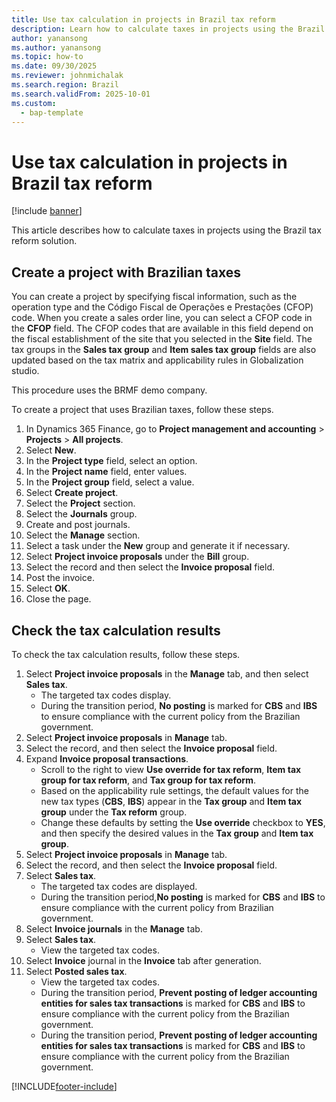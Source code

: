 ```yaml
---
title: Use tax calculation in projects in Brazil tax reform
description: Learn how to calculate taxes in projects using the Brazil tax reform solution
author: yanansong
ms.author: yanansong
ms.topic: how-to
ms.date: 09/30/2025
ms.reviewer: johnmichalak
ms.search.region: Brazil
ms.search.validFrom: 2025-10-01
ms.custom: 
  - bap-template
---
```


# Use tax calculation in projects in Brazil tax reform

[!include [banner](../../includes/banner.md)]

This article describes how to calculate taxes in projects using the Brazil tax reform solution.

## Create a project with Brazilian taxes

You can create a project by specifying fiscal information, such as the operation type and the Código Fiscal de Operações e Prestações (CFOP) code. When you create a sales order line, you can select a CFOP code in the **CFOP** field. The CFOP codes that are available in this field depend on the fiscal establishment of the site that you selected in the **Site** field. The tax groups in the **Sales tax group** and **Item sales tax group** fields are also updated based on the tax matrix and applicability rules in Globalization studio. 

This procedure uses the BRMF demo company.

To create a project that uses Brazilian taxes, follow these steps.

1. In Dynamics 365 Finance, go to **Project management and accounting** \> **Projects** \> **All projects**.
1. Select **New**.
1. In the **Project type** field, select an option.
1. In the **Project name** field, enter values.
1. In the **Project group** field, select a value.
1. Select **Create project**.
1. Select the **Project** section.
1. Select the **Journals** group.
1. Create and post journals.
1. Select the **Manage** section.
1. Select a task under the **New** group and generate it if necessary.
1. Select **Project invoice proposals** under the **Bill** group.
1. Select the record and then select the **Invoice proposal** field.
1. Post the invoice.
1. Select **OK**.
1. Close the page.

## Check the tax calculation results

To check the tax calculation results, follow these steps.

1. Select **Project invoice proposals** in the **Manage** tab, and then select **Sales tax**.
   - The targeted tax codes display. 
   - During the transition period, **No posting** is marked for **CBS** and **IBS** to ensure compliance with the current policy from the Brazilian government.
1. Select **Project invoice proposals** in **Manage** tab.
1. Select the record, and then select the **Invoice proposal** field.
1. Expand **Invoice proposal transactions**.
   - Scroll to the right to view **Use override for tax reform**, **Item tax group for tax reform**, and **Tax group for tax reform**.
   - Based on the applicability rule settings, the default values for the new tax types (**CBS**, **IBS**) appear in the **Tax group** and **Item tax group** under the **Tax reform** group.
   - Change these defaults by setting the **Use override** checkbox to **YES**, and then specify the desired values in the **Tax group** and **Item tax group**.
1. Select **Project invoice proposals** in **Manage** tab.
1. Select the record, and then select the **Invoice proposal** field.
1. Select **Sales tax**.
   - The targeted tax codes are displayed. 
   - During the transition period,**No posting** is marked for **CBS** and **IBS** to ensure compliance with the current policy from Brazilian government.
1. Select **Invoice journals** in the **Manage** tab.
1. Select **Sales tax**.
   - View the targeted tax codes. 
1. Select **Invoice** journal in the **Invoice** tab after generation.
1. Select **Posted sales tax**.
   - View the targeted tax codes.
   - During the transition period, **Prevent posting of ledger accounting entities for sales tax transactions** is marked for **CBS** and **IBS** to ensure compliance with the current policy from the Brazilian government.
   - During the transition period, **Prevent posting of ledger accounting entities for sales tax transactions** is marked for **CBS** and **IBS** to ensure compliance with the current policy from the Brazilian government.
   
[!INCLUDE[footer-include](../../../includes/footer-banner.md)]
